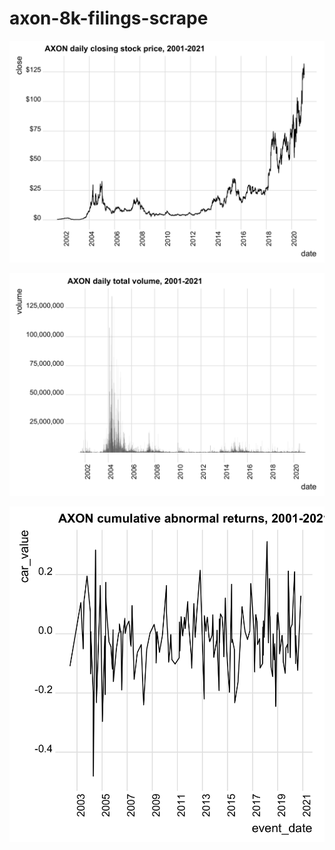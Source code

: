 # axon-8k-filings-scrape

![](https://github.com/alexlusco/axon-8k-filings-scrape/blob/main/figures/axon_close.png)

![](https://github.com/alexlusco/axon-8k-filings-scrape/blob/main/figures/axon_volume.png)

![](https://github.com/alexlusco/axon-8k-filings-scrape/blob/main/figures/axon_cars.png)

